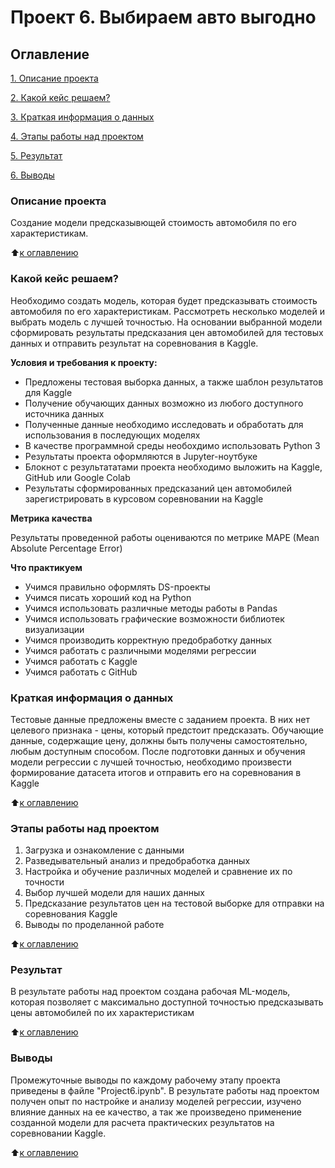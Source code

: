 # Проект 6. Выбираем авто выгодно

## Оглавление
[1. Описание проекта](https://github.com/SignZ2021/sf-data-science/tree/main/project_6/readme.md#Описание-проекта)

[2. Какой кейс решаем?](https://github.com/SignZ2021/sf-data-science/tree/main/project_6/readme.md#Какой-кейс-решаем)

[3. Краткая информация о данных](https://github.com/SignZ2021/sf-data-science/tree/main/project_6/readme.md#Краткая-информация-о-данных)

[4. Этапы работы над проектом](https://github.com/SignZ2021/sf-data-science/tree/main/project_6/readme.md#Этапы-работы-над-проектом)

[5. Результат](https://github.com/SignZ2021/sf-data-science/tree/main/project_6/readme.md#Результат)

[6. Выводы](https://github.com/SignZ2021/sf-data-science/tree/main/project_6/readme.md#Выводы)

### Описание проекта
Создание модели предсказывющей стоимость автомобиля по его характеристикам.

:arrow_up:[к оглавлению](https://github.com/SignZ2021/sf-data-science/tree/main/project_6/readme.md#Оглавление)


### Какой кейс решаем?
Необходимо создать модель, которая будет предсказывать стоимость автомобиля по его характеристикам. Рассмотреть несколько моделей и выбрать модель с лучшей точностью. На основании выбранной модели сформировать результаты предсказания цен автомобилей для тестовых данных и отправить результат на соревнования в Kaggle. 

**Условия и требования к проекту:**
- Предложены тестовая выборка данных, а также шаблон результатов для Kaggle
- Получение обучающих данных возможно из любого доступного источника данных
- Полученные данные необходимо исследовать и обработать для использования в последующих моделях
- В качестве программной среды необохдимо использовать Python 3
- Результаты проекта оформляются в Jupyter-ноутбуке
- Блокнот с результататами проекта необходимо выложить на Kaggle, GitHub или Google Colab
- Результаты сформированных предсказаний цен автомобилей зарегистрировать в курсовом соревновании на Kaggle

**Метрика качества**

Результаты проведенной работы оцениваются по метрике MAPE (Mean Absolute Percentage Error)

**Что практикуем**
- Учимся правильно оформлять DS-проекты
- Учимся писать хороший код на Python
- Учимся использовать различные методы работы в Pandas
- Учимся использовать графические возможности библиотек визуализации
- Учимся производить корректную предобработку данных
- Учимся работать с различными моделями регрессии
- Учимся работать с Kaggle
- Учимся работать с GitHub


### Краткая информация о данных
Тестовые данные предложены вместе с заданием проекта. В них нет целевого признака - цены, который предстоит предсказать. Обучающие данные, содержащие цену, должны быть получены самостоятельно, любым доступным способом. После подготовки данных и обучения модели регрессии с лучшей точностью, необходимо произвести формирование датасета итогов и отправить его на соревнования в Kaggle 

:arrow_up:[к оглавлению](https://github.com/SignZ2021/sf-data-science/tree/main/project_6/readme.md#Оглавление)


### Этапы работы над проектом
1. Загрузка и ознакомление с данными
2. Разведывательный анализ и предобработка данных
3. Настройка и обучение различных моделей и сравнение их по точности
4. Выбор лучшей модели для наших данных
4. Предсказание результатов цен на тестовой выборке для отправки на соревнования Kaggle
5. Выводы по проделанной работе

:arrow_up:[к оглавлению](https://github.com/SignZ2021/sf-data-science/tree/main/project_6/readme.md#Оглавление)


### Результат
В результате работы над проектом создана рабочая ML-модель, которая позволяет с максимально доступной точностью предсказывать цены автомобилей по их характеристикам 

:arrow_up:[к оглавлению](https://github.com/SignZ2021/sf-data-science/tree/main/project_6/readme.md#Оглавление)


### Выводы
Промежуточные выводы по каждому рабочему этапу проекта приведены в файле "Project6.ipynb". В результате работы над проектом получен опыт по настройке и анализу моделей  регрессии, изучено влияние данных на ее качество, а так же произведено применение созданной модели для расчета практических результатов на соревновании Kaggle.

:arrow_up:[к оглавлению](https://github.com/SignZ2021/sf-data-science/tree/main/project_6/readme.md#Оглавление)